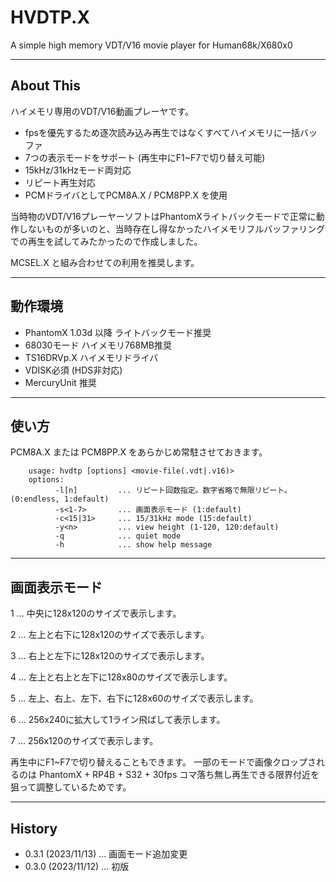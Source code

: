 # HVDTP.X

A simple high memory VDT/V16 movie player for Human68k/X680x0

---

## About This

ハイメモリ専用のVDT/V16動画プレーヤです。

 - fpsを優先するため逐次読み込み再生ではなくすべてハイメモリに一括バッファ
 - 7つの表示モードをサポート (再生中にF1~F7で切り替え可能)
 - 15kHz/31kHzモード両対応
 - リピート再生対応 
 - PCMドライバとしてPCM8A.X / PCM8PP.X を使用

当時物のVDT/V16プレーヤーソフトはPhantomXライトバックモードで正常に動作しないものが多いのと、当時存在し得なかったハイメモリフルバッファリングでの再生を試してみたかったので作成しました。

MCSEL.X と組み合わせての利用を推奨します。

---

## 動作環境

* PhantomX 1.03d 以降 ライトバックモード推奨
* 68030モード ハイメモリ768MB推奨
* TS16DRVp.X ハイメモリドライバ
* VDISK必須 (HDS非対応)
* MercuryUnit 推奨

---

## 使い方

PCM8A.X または PCM8PP.X をあらかじめ常駐させておきます。

        usage: hvdtp [options] <movie-file(.vdt|.v16)>
        options:
              -l[n]         ... リピート回数指定。数字省略で無限リピート。(0:endless, 1:default)
              -s<1-7>       ... 画面表示モード (1:default)
              -c<15|31>     ... 15/31kHz mode (15:default)
              -y<n>         ... view height (1-120, 120:default)
              -q            ... quiet mode
              -h            ... show help message

---

## 画面表示モード

1 ... 中央に128x120のサイズで表示します。

2 ... 左上と右下に128x120のサイズで表示します。

3 ... 右上と左下に128x120のサイズで表示します。

4 ... 左上と右上と左下に128x80のサイズで表示します。

5 ... 左上、右上、左下、右下に128x60のサイズで表示します。

6 ... 256x240に拡大して1ライン飛ばして表示します。

7 ... 256x120のサイズで表示します。

再生中にF1~F7で切り替えることもできます。
一部のモードで画像クロップされるのは PhantomX + RP4B + S32 + 30fps コマ落ち無し再生できる限界付近を狙って調整しているためです。

---

## History

* 0.3.1 (2023/11/13) ... 画面モード追加変更
* 0.3.0 (2023/11/12) ... 初版
